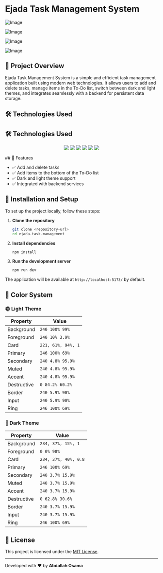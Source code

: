 # Ejada Task Management System
![Image](https://github.com/user-attachments/assets/2cf7d39a-5e09-49bc-8610-cb29dcd30c0e)

![Image](https://github.com/user-attachments/assets/ee99a6d1-b53c-4a9f-ab2e-8684ad8ed760)

![Image](https://github.com/user-attachments/assets/74212c10-265d-4985-b4a3-e0809f4219da)

![Image](https://github.com/user-attachments/assets/c4d87a4b-ef09-45d3-b3bb-55fcc3056209)
## 🚀 Project Overview

Ejada Task Management System is a simple and efficient task management application built using modern web technologies. It allows users to add and delete tasks, manage items in the To-Do list, switch between dark and light themes, and integrates seamlessly with a backend for persistent data storage.

## 🛠️ Technologies Used
## 🛠️ Technologies Used

<p align="center">
  <img src="https://img.shields.io/badge/React-20232A?style=for-the-badge&logo=react&logoColor=61DAFB" />
  <img src="https://img.shields.io/badge/Tailwind%20CSS-38B2AC?style=for-the-badge&logo=tailwind-css&logoColor=white" />
  <img src="https://img.shields.io/badge/TypeScript-007ACC?style=for-the-badge&logo=typescript&logoColor=white" />
  <img src="https://img.shields.io/badge/Redux%20Toolkit-764ABC?style=for-the-badge&logo=redux&logoColor=white" />
  <img src="https://img.shields.io/badge/React%20Router-CA4245?style=for-the-badge&logo=react-router&logoColor=white" />
  <img src="https://img.shields.io/badge/Vite-646CFF?style=for-the-badge&logo=vite&logoColor=white" />
</p>
## 🎯 Features

- ✅ Add and delete tasks
- ✅ Add items to the bottom of the To-Do list
- ✅ Dark and light theme support
- ✅ Integrated with backend services

## 📂 Installation and Setup

To set up the project locally, follow these steps:

1. **Clone the repository**

   ```sh
   git clone <repository-url>
   cd ejada-task-management
   ```

2. **Install dependencies**

   ```sh
   npm install
   ```

3. **Run the development server**

   ```sh
   npm run dev
   ```

The application will be available at `http://localhost:5173/` by default.

## 🎨 Color System

### 🌞 Light Theme

| Property    | Value              |
| ----------- | ------------------ |
| Background  | `240 100% 99%`     |
| Foreground  | `240 10% 3.9%`     |
| Card        | `221, 61%, 94%, 1` |
| Primary     | `246 100% 69%`     |
| Secondary   | `240 4.8% 95.9%`   |
| Muted       | `240 4.8% 95.9%`   |
| Accent      | `240 4.8% 95.9%`   |
| Destructive | `0 84.2% 60.2%`    |
| Border      | `240 5.9% 90%`     |
| Input       | `240 5.9% 90%`     |
| Ring        | `246 100% 69%`     |

### 🌙 Dark Theme

| Property    | Value                |
| ----------- | -------------------- |
| Background  | `234, 37%, 15%, 1`   |
| Foreground  | `0 0% 98%`           |
| Card        | `234, 37%, 40%, 0.8` |
| Primary     | `246 100% 69%`       |
| Secondary   | `240 3.7% 15.9%`     |
| Muted       | `240 3.7% 15.9%`     |
| Accent      | `240 3.7% 15.9%`     |
| Destructive | `0 62.8% 30.6%`      |
| Border      | `240 3.7% 15.9%`     |
| Input       | `240 3.7% 15.9%`     |
| Ring        | `246 100% 69%`       |

## 📜 License

This project is licensed under the [MIT License](LICENSE).

---

Developed with ❤️ by **Abdallah Osama**

